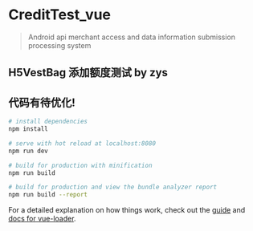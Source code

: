 # CreditTest_vue

> Android api merchant access and data information submission processing system

## H5VestBag 添加额度测试   by  zys

## 代码有待优化!

```bash
# install dependencies
npm install

# serve with hot reload at localhost:8080
npm run dev

# build for production with minification
npm run build

# build for production and view the bundle analyzer report
npm run build --report
```

For a detailed explanation on how things work, check out the [guide](http://vuejs-templates.github.io/webpack/) and [docs for vue-loader](http://vuejs.github.io/vue-loader).
